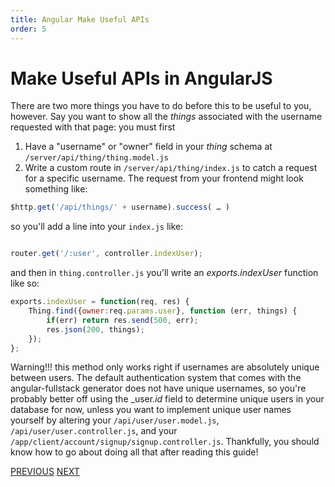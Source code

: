 ```yaml
---
title: Angular Make Useful APIs
order: 5
---
```

# Make Useful APIs in AngularJS

There are two more things you have to do before this to be useful to you, however. Say you want to show all the _things_ associated with the username requested with that page: you must first

1. Have a "username" or "owner" field in your _thing_ schema at `/server/api/thing/thing.model.js`
2. Write a custom route in `/server/api/thing/index.js` to catch a request for a specific username. The request from your frontend might look something like:

```javascript
$http.get('/api/things/' + username).success( … )
```

so you'll add a line into your `index.js` like:

```javascript

router.get('/:user', controller.indexUser);
```

and then in `thing.controller.js` you'll write an _exports.indexUser_ function like so:

```javascript
exports.indexUser = function(req, res) {
    Thing.find({owner:req.params.user}, function (err, things) {
        if(err) return res.send(500, err);
        res.json(200, things);
    });
};
```

Warning!!! this method only works right if usernames are absolutely unique between users. The default authentication system that comes with the angular-fullstack generator does not have unique usernames, so you're probably better off using the _user._id_ field to determine unique users in your database for now, unless you want to implement unique user names yourself by altering your `/api/user/user.model.js`, `/api/user/user.controller.js`, and your `/app/client/account/signup/signup.controller.js`. Thankfully, you should know how to go about doing all that after reading this guide!

[PREVIOUS](Dynamic-URLs-using-%24routeParams) [NEXT](Angular-Get-User-Info)
